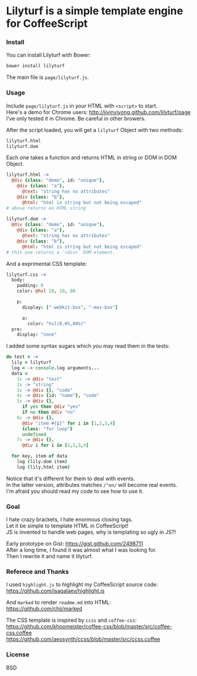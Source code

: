 
# Lilyturf is a simple template engine for CoffeeScript

### Install

You can install Lilyturf with Bower:

```bash
bower install lilyturf
```

The main file is `page/lilyturf.js`.

### Usage

Include `page/lilyturf.js` in your HTML with `<script>` to start.  
Here's a demo for Chrome users: http://jiyinyiyong.github.com/lilyturf/page  
I've only tested it in Chrome. Be careful in other browers.  

After the script loaded, you will get a `lilyturf` Object with two methods:

```coffee
lilyturf.html
lilyturf.dom
```

Each one takes a function and returns HTML in string or DOM in DOM Object.

```coffeescript
lilyturf.html ->
  @div {class: "demo", id: "unique"},
    @div {class: "a"},
      @text: "string has no attributes"
    @div {class: "b"},
      @html: "html is string but not being escaped"
# above returns an HTML string
      
lilyturf.dom ->
  @div {class: "demo", id: "unique"},
    @div {class: "a"},
      @text: "string has no attributes"
    @div {class: "b"},
      @html: "html is string but not being escaped"
# this one returns a `<div>` DOM element.
```

And a exprimental CSS template:

```coffee
lilyturf.css ->
  body:
    padding: 0
    color: @hsl 10, 10, 80

    p:
      display: ["-webkit-box", "-moz-box"]

      a:
        color: "hsl(0,0%,80%)"
  pre:
    display: "none"
```

I added some syntax sugars which you may read them in the tests:  

```coffee
do test = ->
  lily = lilyturf
  log = -> console.log arguments...
  data =
    1: -> @div "test"
    2: -> "string"
    3: -> @div {}, "code"
    4: -> @div {id: "name"}, "code"
    5: -> @div {},
      if yes then @div "yes"
      if no then @div "no"
    6: -> @div {},
      @div "item #{i}" for i in [1,2,3,4]
      {class: "for loop"}
      undefined
    7: -> @div {},
      @div i for i in [1,2,3,4]

  for key, item of data
    log (lily.dom item)
    log (lily.html item)
```

Notice that it's different for them to deal with events.  
In the latter version, attributes matches `/^on/` will become real events.  
I'm afraid you should read my code to see how to use it.  

### Goal

I hate crazy brackets, I hate enormous closing tags.  
Let it be simple to template HTML in CoffeeScript!  
JS is invented to handle web pages, why is templating so ugly in JS?!  

Early prototype on Gist: https://gist.github.com/2498711  
After a long time, I found it was almost what I was looking for.  
Then I rewrite it and name it lilyturf.  

### Referece and Thanks

I used `highlight.js` to highlight my CoffeeScript source code:  
https://github.com/isagalaev/highlight.js

And `marked` to render `readme.md` into HTML:  
https://github.com/chjj/marked

The CSS template is inspired by `ccss` and `coffee-css`:  
https://github.com/khoomeister/coffee-css/blob/master/src/coffee-css.coffee  
https://github.com/aeosynth/ccss/blob/master/src/ccss.coffee

### License

BSD